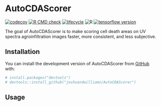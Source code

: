 
<!-- README.md is generated from README.Rmd. Please edit that file -->

# AutoCDAScorer

<!-- badges: start -->

[![codecov](https://codecov.io/gh/joshuandwilliams/AutoCDAScorer/graph/badge.svg?token=DVSFFFKKQ4)](https://codecov.io/gh/joshuandwilliams/AutoCDAScorer)
[![R CMD
check](https://github.com/joshuandwilliams/AutoCDAScorer/actions/workflows/R-CMD-check.yaml/badge.svg)](https://github.com/joshuandwilliams/AutoCDAScorer/actions/workflows/R-CMD-check.yaml)
[![lifecycle](https://img.shields.io/badge/lifecycle-experimental-orange.svg)](https://lifecycle.r-lib.org/articles/stages.html#experimental)
![R](https://img.shields.io/badge/R-%3E=4.4.2-1e90ff?logo=r)
[![tensorflow
version](https://img.shields.io/badge/tensorflow-v2.16.2-orange)](https://www.tensorflow.org/)
<!-- badges: end -->

The goal of AutoCDAScorer is to make scoring cell death areas on UV
spectra agroinfiltration images faster, more consistent, and less
subjective.

## Installation

You can install the development version of AutoCDAScorer from
[GitHub](https://github.com/) with:

``` r
# install.packages("devtools")
# devtools::install_github("joshuandwilliams/AutoCDAScorer")
```

## Usage
